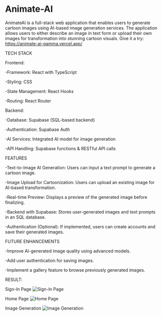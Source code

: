 # Animate-AI
AnimateAI is a full-stack web application that enables users to generate cartoon images using AI-based image generation services. The application allows users to either describe an image in text form or upload their own images for transformation into stunning cartoon visuals.
Give it a try: https://animate-ai-gamma.vercel.app/

TECH STACK

Frontend:

-Framework: React with TypeScript   

-Styling: CSS

-State Management: React Hooks

-Routing: React Router

Backend:

-Database: Supabase (SQL-based backend)

-Authentication: Supabase Auth

-AI Services: Integrated AI model for image generation

-API Handling: Supabase functions & RESTful API calls

FEATURES

-Text-to-Image AI Generation: Users can input a text prompt to generate a cartoon image.

-Image Upload for Cartoonization: Users can upload an existing image for AI-based transformation.

-Real-time Preview: Displays a preview of the generated image before finalizing.

-Backend with Supabase: Stores user-generated images and text prompts in an SQL database.

-Authentication (Optional): If implemented, users can create accounts and save their generated images.

FUTURE ENHANCEMENTS 

-Improve AI-generated image quality using advanced models.

-Add user authentication for saving images.

-Implement a gallery feature to browse previously generated images.

RESULT:

Sign-In Page
![Sign-In Page](https://github.com/user-attachments/assets/76fe125e-d257-49f1-8572-33acf1a5dc94)

Home Page
![Home Page](https://github.com/user-attachments/assets/3b6d6134-b6ae-412d-b4c8-7c391ded4bfe)

Image Generation
![Image Generation](https://github.com/user-attachments/assets/e5c8b630-c2f7-42c3-90e5-9ce63d1aa091)



